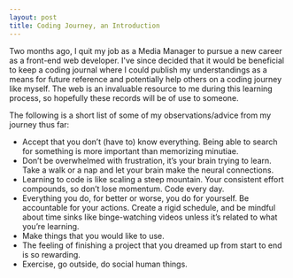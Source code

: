 ```yaml
---
layout: post
title: Coding Journey, an Introduction
---
```


Two months ago, I quit my job as a Media Manager to pursue a new career as a front-end web developer. I've since decided that it would be beneficial to keep a coding journal where I could publish my understandings as a means for future reference and potentially help others on a coding journey like myself. The web is an invaluable resource to me during this learning process, so hopefully these records will be of use to someone.

The following is a short list of some of my observations/advice from my journey thus far:

* Accept that you don’t (have to) know everything. Being able to search for something is more important than memorizing minutiae.
* Don’t be overwhelmed with frustration, it’s your brain trying to learn. Take a walk or a nap and let your brain make the neural connections.
* Learning to code is like scaling a steep mountain. Your consistent effort compounds, so don’t lose momentum. Code every day.
* Everything you do, for better or worse, you do for yourself. Be accountable for your actions. Create a rigid schedule, and be mindful about time sinks like binge-watching videos unless it’s related to what you’re learning.
* Make things that you would like to use.
* The feeling of finishing a project that you dreamed up from start to end is so rewarding.
* Exercise, go outside, do social human things.
